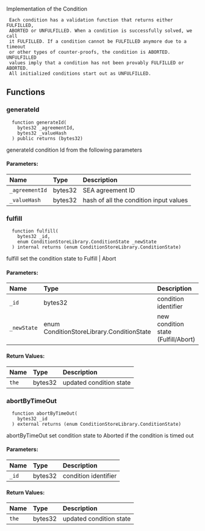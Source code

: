 
Implementation of the Condition

     Each condition has a validation function that returns either FULFILLED, 
     ABORTED or UNFULFILLED. When a condition is successfully solved, we call 
     it FULFILLED. If a condition cannot be FULFILLED anymore due to a timeout 
     or other types of counter-proofs, the condition is ABORTED. UNFULFILLED 
     values imply that a condition has not been provably FULFILLED or ABORTED. 
     All initialized conditions start out as UNFULFILLED.

## Functions
### generateId
```solidity
  function generateId(
    bytes32 _agreementId,
    bytes32 _valueHash
  ) public returns (bytes32)
```
generateId condition Id from the following 
      parameters


#### Parameters:
| Name | Type | Description                                                          |
| :--- | :--- | :------------------------------------------------------------------- |
|`_agreementId` | bytes32 | SEA agreement ID
|`_valueHash` | bytes32 | hash of all the condition input values

### fulfill
```solidity
  function fulfill(
    bytes32 _id,
    enum ConditionStoreLibrary.ConditionState _newState
  ) internal returns (enum ConditionStoreLibrary.ConditionState)
```
fulfill set the condition state to Fulfill | Abort


#### Parameters:
| Name | Type | Description                                                          |
| :--- | :--- | :------------------------------------------------------------------- |
|`_id` | bytes32 | condition identifier
|`_newState` | enum ConditionStoreLibrary.ConditionState | new condition state (Fulfill/Abort)

#### Return Values:
| Name                           | Type          | Description                                                                  |
| :----------------------------- | :------------ | :--------------------------------------------------------------------------- |
|`the`| bytes32 | updated condition state
### abortByTimeOut
```solidity
  function abortByTimeOut(
    bytes32 _id
  ) external returns (enum ConditionStoreLibrary.ConditionState)
```
abortByTimeOut set condition state to Aborted 
        if the condition is timed out


#### Parameters:
| Name | Type | Description                                                          |
| :--- | :--- | :------------------------------------------------------------------- |
|`_id` | bytes32 | condition identifier

#### Return Values:
| Name                           | Type          | Description                                                                  |
| :----------------------------- | :------------ | :--------------------------------------------------------------------------- |
|`the`| bytes32 | updated condition state
